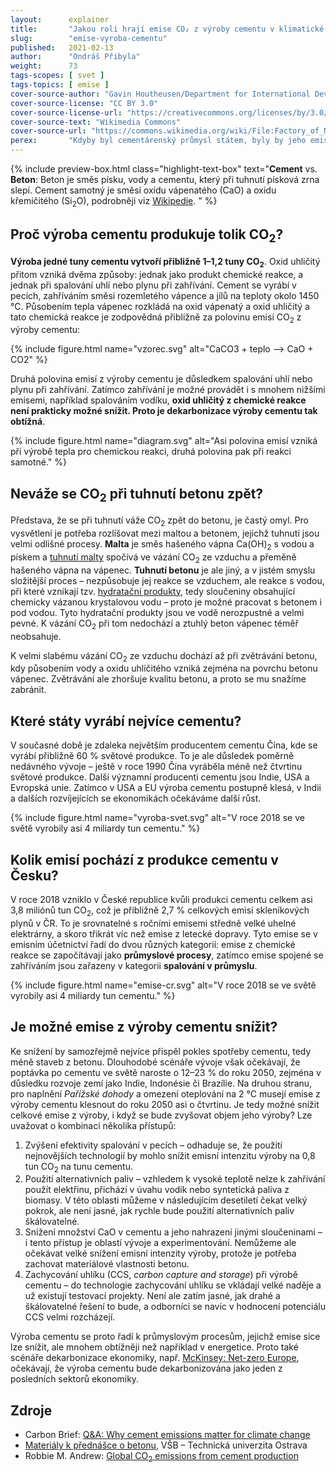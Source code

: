 ```yaml
---
layout:      explainer
title:       "Jakou roli hrají emise CO₂ z výroby cementu v klimatické změně?"
slug:        "emise-vyroba-cementu"
published:   2021-02-13
author:      "Ondráš Přibyla"
weight:      73
tags-scopes: [ svet ]
tags-topics: [ emise ]
cover-source-author: "Gavin Houtheusen/Department for International Development"
cover-source-license: "CC BY 3.0"
cover-source-license-url: "https://creativecommons.org/licenses/by/3.0/deed.en"
cover-source-text: "Wikimedia Commons"
cover-source-url: "https://commons.wikimedia.org/wiki/File:Factory_of_National_Cement_Share_Company.jpg"
perex:       "Kdyby byl cementárenský průmysl státem, byly by jeho emise třetí největší na světě, hned po Číně a USA. V roce 2015 způsobila výroba cementu přibližně 2,8 miliard tun CO<sub>2</sub>, tedy asi 8 % světových emisí. To je zhruba čtyřikrát více než letecká doprava.  Můžeme očekávat, že díky rozvoji měst bude poptávka po cementu a betonu ve světovém měřítku dále narůstat. Pro naplnění cílů Pařížské dohody bude zároveň nutné dramaticky snížit emise z výroby cementu, což se zatím příliš nedaří."
---
```


{% include preview-box.html
    class="highlight-text-box"
    text="**Cement** vs. **Beton**: Beton je směs písku, vody a cementu, který při tuhnutí písková zrna slepí. Cement samotný je směsí oxidu vápenatého (CaO) a oxidu křemičitého (Si<sub>2</sub>O), podrobněji viz [Wikipedie](https://cs.wikipedia.org/wiki/Cement#Slo%C5%BEen%C3%AD_cementu).
"
%}

## Proč výroba cementu produkuje tolik CO<sub>2</sub>?

**Výroba jedné tuny cementu vytvoří přibližně 1–1,2 tuny CO<sub>2</sub>**. Oxid uhličitý přitom vzniká dvěma způsoby: jednak jako produkt chemické reakce, a jednak při spalování uhlí nebo plynu při zahřívání. Cement se vyrábí v pecích, zahříváním směsi rozemletého vápence a jílů na teploty okolo 1450 °C. Působením tepla vápenec rozkládá na oxid vápenatý a oxid uhličitý a tato chemická reakce je zodpovědná přibližně za polovinu emisí CO<sub>2</sub> z výroby cementu:

{% include figure.html
    name="vzorec.svg"
    alt="CaCO3 + teplo ⟶ CaO + CO2"
%}

Druhá polovina emisí z výroby cementu je důsledkem spalování uhlí nebo plynu při zahřívání. Zatímco zahřívání je možné provádět i s mnohem nižšími emisemi, například spalováním vodíku, **oxid uhličitý z chemické reakce není prakticky možné snížit. Proto je dekarbonizace výroby cementu tak obtížná**.

{% include figure.html
    name="diagram.svg"
    alt="Asi polovina emisí vzniká při výrobě tepla pro chemickou reakci, druhá polovina pak při reakci samotné."
%}

## Neváže se CO<sub>2</sub> při tuhnutí betonu zpět?

Představa, že se při tuhnutí váže CO<sub>2</sub> zpět do betonu, je častý omyl. Pro vysvětlení je potřeba rozlišovat mezi maltou a betonem, jejichž tuhnutí jsou velmi odlišné procesy. **Malta** je směs hašeného vápna Ca(OH)<sub>2</sub> s vodou a pískem a [tuhnutí malty](https://cs.wikipedia.org/wiki/Malta_(materi%C3%A1l)) spočívá ve vázání CO<sub>2</sub> ze vzduchu a přeměně hašeného vápna na vápenec. **Tuhnutí betonu** je ale jiný, a v jistém smyslu složitější proces – nezpůsobuje jej reakce se vzduchem, ale reakce s vodou, při které vznikají tzv. [hydratační produkty](http://homel.vsb.cz/~khe0007/Predmety/Stavebni%20hmoty/Prednaska_c.6.pdf), tedy sloučeniny obsahující chemicky vázanou krystalovou vodu – proto je možné pracovat s betonem i pod vodou. Tyto hydratační produkty jsou ve vodě nerozpustné a velmi pevné. K vázání CO<sub>2</sub> při tom nedochází a ztuhlý beton vápenec téměř neobsahuje.

K velmi slabému vázání CO<sub>2</sub> ze vzduchu dochází až při zvětrávání betonu, kdy působením vody a oxidu uhličitého vzniká zejména na povrchu betonu vápenec. Zvětrávání ale zhoršuje kvalitu betonu, a proto se mu snažíme zabránit.

## Které státy vyrábí nejvíce cementu?

V současné době je zdaleka největším producentem cementu Čína, kde se vyrábí přibližně 60 % světové produkce. To je ale důsledek poměrně nedávného vývoje –  ještě v roce 1990 Čína vyráběla méně než čtvrtinu světové produkce. Další významní producenti cementu jsou Indie, USA a Evropská unie. Zatímco v USA a EU výroba cementu postupně klesá, v Indii a dalších rozvíjejících se ekonomikách očekáváme další růst.

{% include figure.html
    name="vyroba-svet.svg"
    alt="V roce 2018 se ve světě vyrobily asi 4 miliardy tun cementu."
%}

## Kolik emisí pochází z produkce cementu v Česku?

V roce 2018 vzniklo v České republice kvůli produkci cementu celkem asi 3,8 miliónů tun CO<sub>2</sub>, což je přibližně 2,7 % celkových emisí skleníkových plynů v ČR. To je srovnatelné s ročními emisemi středně velké uhelné elektrárny, a skoro třikrát víc než emise z letecké dopravy. Tyto emise se v emisním účetnictví řadí do dvou různých kategorií: emise z chemické reakce se započítávají jako **průmyslové procesy**, zatímco emise spojené se zahříváním jsou zařazeny v kategorii **spalování v průmyslu**.

{% include figure.html
    name="emise-cr.svg"
    alt="V roce 2018 se ve světě vyrobily asi 4 miliardy tun cementu."
%}

## Je možné emise z výroby cementu snížit?

Ke snížení by samozřejmě nejvíce přispěl pokles spotřeby cementu, tedy méně staveb z betonu. Dlouhodobé scénáře vývoje však očekávají, že poptávka po cementu ve světě naroste o 12–23 % do roku 2050, zejména v důsledku rozvoje zemí jako Indie, Indonésie či Brazílie. Na druhou stranu, pro naplnění _Pařížské dohody_ a omezení oteplování na 2 °C musejí emise z výroby cementu klesnout do roku 2050 asi o čtvrtinu. Je tedy možné snížit celkové emise z výroby, i když se bude zvyšovat objem jeho výroby? Lze uvažovat o kombinaci několika přístupů:

1. Zvýšení efektivity spalování v pecích – odhaduje se, že použití nejnovějších technologií by mohlo snížit emisní intenzitu výroby na 0,8 tun CO<sub>2</sub> na tunu cementu.
2. Použití alternativních paliv – vzhledem k vysoké teplotě nelze k zahřívání použít elektřinu, přichází v úvahu vodík nebo syntetická paliva z biomasy. V této oblasti můžeme v následujícím desetiletí čekat velký pokrok, ale není jasné, jak rychle bude použití alternativních paliv škálovatelné.
3. Snížení množství CaO v cementu a jeho nahrazení jinými sloučeninami – i tento přístup je oblastí vývoje a experimentování. Nemůžeme ale očekávat velké snížení emisní intenzity výroby, protože je potřeba zachovat materiálové vlastnosti betonu.
4. Zachycování uhlíku (CCS, _carbon capture and storage_) při výrobě cementu – do technologie zachycování uhlíku se vkládají velké naděje a už existují testovací projekty. Není ale zatím jasné, jak drahé a škálovatelné řešení to bude, a odborníci se navíc v hodnocení potenciálu CCS velmi rozcházejí.

Výroba cementu se proto řadí k průmyslovým procesům, jejichž emise sice lze snížit, ale mnohem obtížněji než například v energetice. Proto také scénáře dekarbonizace ekonomiky, např. [McKinsey: Net-zero Europe](https://www.mckinsey.com/business-functions/sustainability/our-insights/how-the-european-union-could-achieve-net-zero-emissions-at-net-zero-cost), očekávají, že výroba cementu bude dekarbonizována jako jeden z posledních sektorů ekonomiky.

## Zdroje

* Carbon Brief: [Q&A: Why cement emissions matter for climate change](https://www.carbonbrief.org/qa-why-cement-emissions-matter-for-climate-change)
* [Materiály k přednášce o betonu](http://homel.vsb.cz/~khe0007/Predmety/Stavebni%20hmoty/Prednaska_c.6.pdf), VŠB – Technická univerzita Ostrava
* Robbie M. Andrew: [Global CO<sub>2</sub> emissions from cement production](https://essd.copernicus.org/articles/10/195/2018/essd-10-195-2018.pdf)
